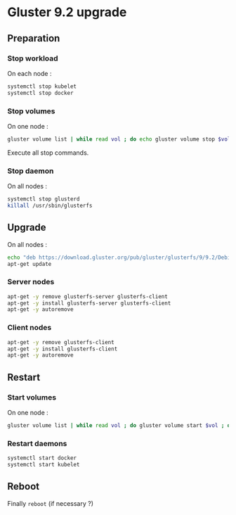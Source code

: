 # Gluster 9.2 upgrade

## Preparation

### Stop workload

On each node :

```bash
systemctl stop kubelet
systemctl stop docker
```

### Stop volumes

On one node :

```bash
gluster volume list | while read vol ; do echo gluster volume stop $vol ; done
```

Execute all stop commands.

### Stop daemon

On all nodes :

```bash
systemctl stop glusterd
killall /usr/sbin/glusterfs
```

## Upgrade

On all nodes :

```bash
echo "deb https://download.gluster.org/pub/gluster/glusterfs/9/9.2/Debian/buster/amd64/apt buster main" > /etc/apt/sources.list.d/gluster.list
apt-get update
```

### Server nodes

```bash
apt-get -y remove glusterfs-server glusterfs-client
apt-get -y install glusterfs-server glusterfs-client
apt-get -y autoremove
```

### Client nodes

```bash
apt-get -y remove glusterfs-client
apt-get -y install glusterfs-client
apt-get -y autoremove
```

## Restart

### Start volumes

On one node :

```bash
gluster volume list | while read vol ; do gluster volume start $vol ; done
```

### Restart daemons

```bash
systemctl start docker
systemctl start kubelet
```

## Reboot

Finally `reboot` (if necessary ?)

